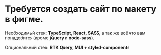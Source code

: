 # Требуется создать сайт по макету в фигме.

Необходимый стек: **TypeScript, React, SASS**, а так же всё что вам понадобится (кроме **jQuery** и **node-sass**).

Опциональный стек: **RTK Query, MUI + styled-components**




